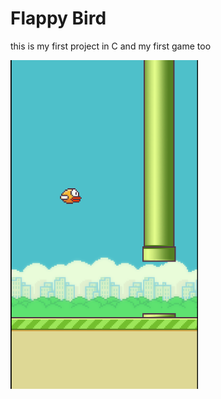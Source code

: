 # Flappy Bird

this is my first project in C and my first game too 
<div>
  <img src="./Screnshoot.png" alt="Screnshoot" width="300">
</div>
